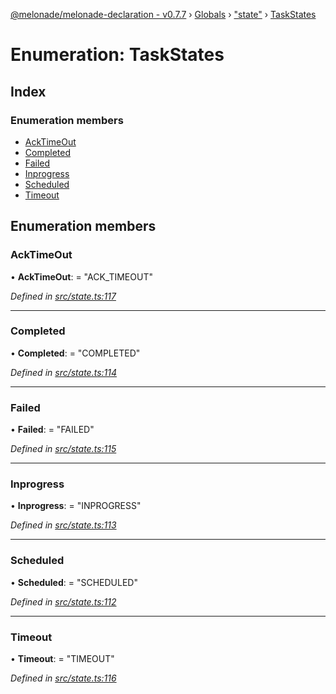 [@melonade/melonade-declaration - v0.7.7](../README.md) › [Globals](../globals.md) › ["state"](../modules/_state_.md) › [TaskStates](_state_.taskstates.md)

# Enumeration: TaskStates

## Index

### Enumeration members

* [AckTimeOut](_state_.taskstates.md#acktimeout)
* [Completed](_state_.taskstates.md#completed)
* [Failed](_state_.taskstates.md#failed)
* [Inprogress](_state_.taskstates.md#inprogress)
* [Scheduled](_state_.taskstates.md#scheduled)
* [Timeout](_state_.taskstates.md#timeout)

## Enumeration members

###  AckTimeOut

• **AckTimeOut**: = "ACK_TIMEOUT"

*Defined in [src/state.ts:117](https://github.com/devit-tel/melonade-declaration/blob/e7e9481/src/state.ts#L117)*

___

###  Completed

• **Completed**: = "COMPLETED"

*Defined in [src/state.ts:114](https://github.com/devit-tel/melonade-declaration/blob/e7e9481/src/state.ts#L114)*

___

###  Failed

• **Failed**: = "FAILED"

*Defined in [src/state.ts:115](https://github.com/devit-tel/melonade-declaration/blob/e7e9481/src/state.ts#L115)*

___

###  Inprogress

• **Inprogress**: = "INPROGRESS"

*Defined in [src/state.ts:113](https://github.com/devit-tel/melonade-declaration/blob/e7e9481/src/state.ts#L113)*

___

###  Scheduled

• **Scheduled**: = "SCHEDULED"

*Defined in [src/state.ts:112](https://github.com/devit-tel/melonade-declaration/blob/e7e9481/src/state.ts#L112)*

___

###  Timeout

• **Timeout**: = "TIMEOUT"

*Defined in [src/state.ts:116](https://github.com/devit-tel/melonade-declaration/blob/e7e9481/src/state.ts#L116)*
